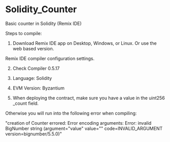 # Solidity_Counter
Basic counter in Solidity (Remix IDE)

Steps to compile:

1. Download Remix IDE app on Desktop, Windows, or Linux. Or use the web based version.

Remix IDE compiler configuration settings.

2. Check Compiler 0.5.17

3. Language: Solidity

4. EVM Version: Byzantium

5. When deploying the contract, make sure you have a value in the uint256 _count field.

Otherwise you will run into the following error when compiling: 

"creation of Counter errored: Error encoding arguments: Error: invalid BigNumber string (argument="value" value="" code=INVALID_ARGUMENT version=bignumber/5.5.0)"
